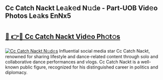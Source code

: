 ## Cc Catch Nackt Le𝚊k𝚎d N𝚞𝚍e - Part-UOB Vid𝚎o Photos Le𝚊ks EnNx5

# <h2><a href="http://fb36qq.evod.top/?m=Cc+Catch+Nackt">🔗 👉🔴 Cc Catch Nackt Vid𝚎o Ph𝚘t𝚘s</a></h2>

[![Cc Catch Nackt N𝚞d𝚎s](https://i.imgur.com/8V9OHl7.gif)](http://fb36qq.evod.top/?m=Cc+Catch+Nackt)
Influential social media star Cc Catch Nackt, renowned for sharing lifestyle and dance-related content through solo and collaborative dance performances and vlogs. Cc Catch Nackt is a well-known public figure, recognized for his distinguished career in politics and diplomacy. 
